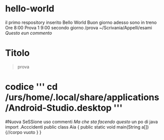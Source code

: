 # hello-world
il primo respository inserito
Bello World
Buon giorno adesso sono in treno
Ore 8:00
Prova 1
9:00 secondo giorno /prova
~/Scrivania/Appelli/esami _Questo eun commento_

# Titolo 
>prova

codice 
'''
cd /urs/home/.local/share/applications/Android-Studio.desktop
'''
=============================================================================================================
#Nuova SeSSione
uso commenti  _Ma che sta facendo questo_
un po di java 
import .Acccidenti
public class Aia
{
 public static void main(String a[])
  {//corpo vuoto
	}
}
